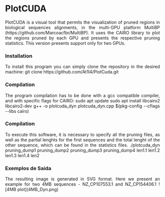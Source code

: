 # PlotCUDA

<p align="justify">
PlotCUDA is a visual tool that permits the visualization of pruned regions in biological sequences alignments, in the multi-GPU platform MultiBP (https://github.com/Marcoacfbr/MultiBP). It uses the CAIRO library to plot the regions pruned by each GPU and presents the respective pruning statistics. This version presents support only for two GPUs.
</p>

### Installation
<p align="justify">
To install this program you can simply clone the repository in the desired machine:
git clone https://github.com/At1l4/PlotCuda.git
</p>

### Compilation
<p align="justify">
The program compilation has to be done with a gcc compatible compiler, and with specific flags for CAIRO:
sudo apt update
sudo apt install libcairo2 libcairo2-dev
g++ -o plotcuda_dyn plotcuda_dyn.cpp $(pkg-config --cflags --libs cairo)
</p>

### Compilation
<p align="justify">
To execute this software, it is necessary to specify all the pruning files, as well as the partial lenghts for the first sequences and the total lenght of the other sequence, which can be found in the statistics files.
./plotcuda_dyn pruning_dump1 pruning_dump2 pruning_dump3 pruning_dump4 len1.1 len1.2 len1.3 len1.4 len2 
</p>

### Exemplos de Saída

<p align="justify">
The resulting image is generated in SVG format. Here we present an example for two 4MB sequences - NZ_CP107553.1 and NZ_CP154406.1 
![4MB plot](4MB_Dyn.png)

</p>


